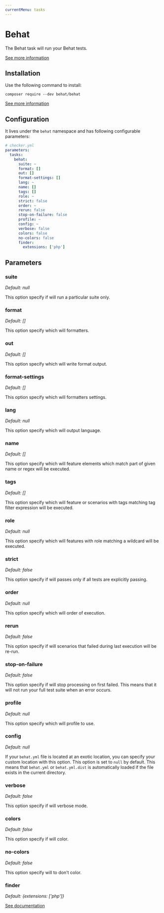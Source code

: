 ```yaml
---
currentMenu: tasks
---
```


# Behat

The Behat task will run your Behat tests.

[See more information](http://behat.org/)

## Installation

Use the following command to install:

```
composer require --dev behat/behat
```

[See more information](http://behat.org/en/latest/quick_start.html#installation)

## Configuration

It lives under the `behat` namespace and has following configurable parameters:

```yaml
# checker.yml
parameters:
  tasks:
    behat:
      suite: ~
      format: []
      out: []
      format-settings: []
      lang: ~
      name: []
      tags: []
      role: ~
      strict: false
      order: ~
      rerun: false
      stop-on-failure: false
      profile: ~
      config: ~
      verbose: false
      colors: false
      no-colors: false
      finder:
        extensions: ['php']
```

## Parameters

### suite

*Default: null*

This option specify if will run a particular suite only.

### format

*Default: []*

This option specify which will formatters.

### out

*Default: []*

This option specify which will write format output.

### format-settings

*Default: []*

This option specify which will formatters settings.

### lang

*Default: null*

This option specify which will output language.

### name

*Default: []*

This option specify which will feature elements
which match part of given name or regex will be executed.

### tags

*Default: []*

This option specify which will feature or scenarios 
with tags matching tag filter expression will be executed.

### role

*Default: null*

This option specify which will features 
with role matching a wildcard will be executed.

### strict

*Default: false*

This option specify if will passes only if all tests are explicitly passing.

### order

*Default: null*

This option specify which will order of execution.

### rerun

*Default: false*

This option specify if will scenarios 
that failed during last execution will be re-run.

### stop-on-failure

*Default: false*

This option specify if will stop processing on first failed.
This means that it will not run your full test suite when an error occurs.

### profile

*Default: null*

This option specify which will profile to use.

### config

*Default: null*

If your `behat.yml` file is located at an exotic location,
you can specify your custom location with this option.
This option is set to `null` by default. 
This means that `behat.yml` or `behat.yml.dist` is automatically loaded
if the file exists in the current directory.

### verbose

*Default: false*

This option specify if will verbose mode.

### colors

*Default: false*

This option specify if will color.

### no-colors

*Default: false*

This option specify will to don't color.

### finder

*Default: {extensions: ['php']}*

[See documentation](../tasks.md#finder)
